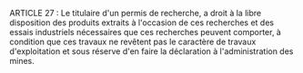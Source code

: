 ARTICLE 27 : Le titulaire d'un permis de recherche, a droit à la
libre disposition des produits extraits à l'occasion de ces recherches
et des essais industriels nécessaires que ces recherches peuvent
comporter, à condition que ces travaux ne revêtent pas le caractère de
travaux d'exploitation et sous réserve d'en faire la déclaration à
l'administration des mines.